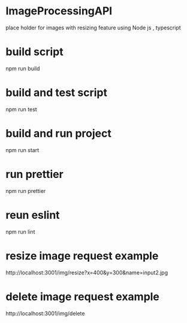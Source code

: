 # ImageProcessingAPI
 place holder for images with resizing feature using Node js , typescript

# build script
  npm run build

# build and test script
 npm run test

# build and run project
 npm run start

# run prettier
npm run prettier

# reun eslint
npm run lint

# resize image request example
http://localhost:3001/img/resize?x=400&y=300&name=input2.jpg

<!-- to use a file for resizing, the file must exist in ./public directory
example: in the link above the directory is '__dirname/public/input2.jpg'
 -->

# delete image request example
http://localhost:3001/img/delete
